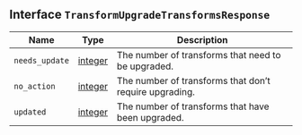 ## Interface `TransformUpgradeTransformsResponse`

| Name | Type | Description |
| - | - | - |
| `needs_update` | [integer](./integer.md) | The number of transforms that need to be upgraded. |
| `no_action` | [integer](./integer.md) | The number of transforms that don’t require upgrading. |
| `updated` | [integer](./integer.md) | The number of transforms that have been upgraded. |
